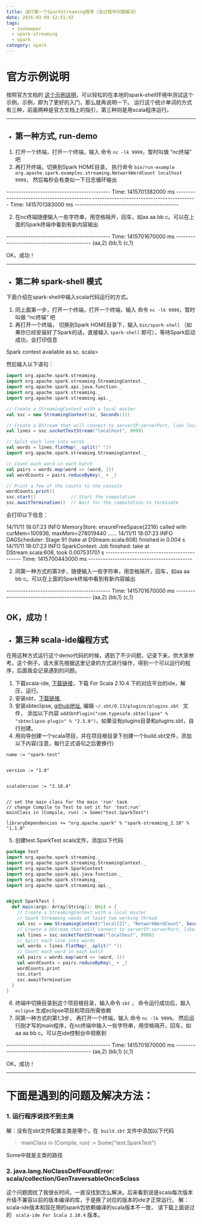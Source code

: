 ```yaml
---
title: 运行第一个SparkStreaming程序（及过程中问题解决）
date: 2016-03-09 12:51:43
tags:
  - zookeeper
  - spark-streaming
  - spark
category: spark
---
```


# 官方示例说明
按照官方文档的 [这个示例说明](http://spark.apache.org/docs/1.0.0/streaming-programming-guide.html#a-quick-example)，可以轻松的在本地的spark-shell环境中测试这个示例。示例，即为了更好的入门，那么就再说明一下。
运行这个统计单词的方式有三种，前面两种是官方文档上的指引，第三种则是用scala程序运行。

----
- ## 第一种方式, run-demo
1. 打开一个终端，打开一个终端，输入 命令 ` nc -lk 9999 `，暂时叫做 “nc终端” 吧
2. 再打开终端，切换到Spark HOME目录， 执行命令 ` bin/run-example org.apache.spark.examples.streaming.NetworkWordCount localhost 9999 `， 然后每秒会有类似一下日志循环输出
>
\-------------------------------------------
Time: 1415701382000 ms
\-------------------------------------------
\-------------------------------------------
Time: 1415701383000 ms
\-------------------------------------------

2. 在nc终端随便输入一些字符串，用空格隔开，回车，如aa aa bb c。可以在上面的Spark终端中看到有新内容输出
>
\-------------------------------------------
Time: 1415701670000 ms
\-------------------------------------------
(aa,2)
(bb,1)
(c,1)

OK，成功！

----


- ## 第二种 spark-shell 模式
下面介绍在spark-shell中输入scala代码运行的方式。
1. 同上面第一步，打开一个终端，打开一个终端，输入 命令 ` nc -lk 9999 `，暂时叫做 “nc终端” 吧
1. 再打开一个终端， 切换到Spark HOME目录下，输入 ` bin/spark-shell ` （如果你已经安装好了Spark的话，直接输入 ` spark-shell ` 即可），等待Spark启动成功，会打印信息  
 >
Spark context available as sc.
scala>

 然后输入以下语句：
 

```scala
import org.apache.spark.streaming._
import org.apache.spark.streaming.StreamingContext._
import org.apache.spark.api.java.function._
import org.apache.spark.streaming._
import org.apache.spark.streaming.api._

// Create a StreamingContext with a local master
val ssc = new StreamingContext(sc, Seconds(1))

// Create a DStream that will connect to serverIP:serverPort, like localhost:9999
val lines = ssc.socketTextStream("localhost", 9999)

// Split each line into words
val words = lines.flatMap(_.split(" "))
import org.apache.spark.streaming.StreamingContext._

// Count each word in each batch
val pairs = words.map(word => (word, 1))
val wordCounts = pairs.reduceByKey(_ + _)

// Print a few of the counts to the console
wordCounts.print()
ssc.start()             // Start the computation
ssc.awaitTermination()  // Wait for the computation to terminate
```
 会打印以下信息：
>
14/11/11 18:07:23 INFO MemoryStore: ensureFreeSpace(2216) called with curMem=100936, maxMem=278019440
\......
14/11/11 18:07:23 INFO DAGScheduler: Stage 91 (take at DStream.scala:608) finished in 0.004 s
14/11/11 18:07:23 INFO SparkContext: Job finished: take at DStream.scala:608, took 0.007531701 s
 \-------------------------------------------
Time: 1415700443000 ms
\-------------------------------------------

2.  同第一种方式的第3步，随便输入一些字符串，用空格隔开，回车，如aa aa bb c。可以在上面的Spark终端中看到有新内容输出
>
\-------------------------------------------
Time: 1415701670000 ms
\-------------------------------------------
(aa,2)
(bb,1)
(c,1)

 OK，成功！
-----

- ## 第三种 scala-ide编程方式
在用这种方式运行这个demo代码的时候，遇到了不少问题，记录下来，供大家参考。这个例子，请大家先根据这里记录的方式进行操作，得到一个可以运行的程序，后面我会记录遇到的问题。

1. 下载scala-ide, [下载链接](http://scala-ide.org/download/sdk.html)，下载 For Scala 2.10.4 下的对应平台的ide，解压，运行。
2. 安装sbt，[下载链接](http://www.scala-sbt.org/download.html),
3. 安装sbteclipse, [github地址](https://github.com/typesafehub/sbteclipse), 编辑 ` ~/.sbt/0.13/plugins/plugins.sbt  ` 文件， 添加以下内容 ` addSbtPlugin("com.typesafe.sbteclipse" % "sbteclipse-plugin" % "2.5.0") `，如果没有plugins目录和plugins.sbt，自行创建。
4. 用向导创建一个scala项目，并在项目根目录下创建一个build.sbt文件，添加以下内容(注意，每行正式语句之后要换行)

 ```
 name := "spark-test"


 version := "1.0"


 scalaVersion := "2.10.4"


 // set the main class for the main 'run' task
 // change Compile to Test to set it for 'test:run'
 mainClass in (Compile, run) := Some("test.SparkTest")

 libraryDependencies += "org.apache.spark" % "spark-streaming_2.10" % "1.1.0"
```

5. 创建test.SparkTest.scala文件，添加以下代码

```scala
package test
import org.apache.spark.streaming._
import org.apache.spark.streaming.StreamingContext._
import org.apache.spark.SparkContext
import org.apache.spark.api.java.function._
import org.apache.spark.streaming._
import org.apache.spark.streaming.api._


object SparkTest {
  def main(args: Array[String]): Unit = {
    // Create a StreamingContext with a local master
    // Spark Streaming needs at least two working thread
    val ssc = new StreamingContext("local[2]", "NetworkWordCount", Seconds(10))
    // Create a DStream that will connect to serverIP:serverPort, like localhost:9999
    val lines = ssc.socketTextStream("localhost", 9999)
    // Split each line into words
    val words = lines.flatMap(_.split(" "))
    // Count each word in each batch
    val pairs = words.map(word => (word, 1))
    val wordCounts = pairs.reduceByKey(_ + _)
    wordCounts.print
    ssc.start
    ssc.awaitTermination
  }
}
```

6. 终端中切换目录到这个项目根目录，输入命令 ` sbt ` ， 命令运行成功后，敲入 ` eclipse ` 生成eclipse项目和项目所需依赖
7. 同第一种方式的第1,3步，
 再打开一个终端，输入 命令 ` nc -lk 9999 `。
然后运行刚才写的main程序，在nc终端中输入一些字符串，用空格隔开，回车，如aa aa bb c。可以在ide控制台中观察到
 >
\-------------------------------------------
Time: 1415701670000 ms
\-------------------------------------------
(aa,2)
(bb,1)
(c,1)

OK，成功！

----

# 下面是遇到的问题及解决方法：
### 1. 运行程序说找不到主类
解：没有在sbt文件配置主类是哪个，在` build.sbt`  文件中添加以下代码
> mainClass in (Compile, run) := Some("test.SparkTest")

 Some中就是主类的路径

### 2. java.lang.NoClassDefFoundError: scala/collection/GenTraversableOnce$class
这个问题困扰了我很长时间，一直没找到怎么解决。后来看到说是scala每次版本升级不兼容以前的版本编译的库，于是换了对应的版本的ide才正常运行。
解：scala-ide版本和现在用的spark包依赖编译的scala版本不一致， 请下载上面说过的 ` scala-ide For Scala 2.10.4` 版本。
